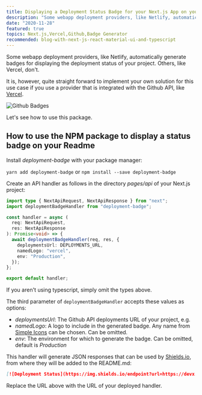 ```yaml
---
title: Displaying a Deployment Status Badge for your Next.js App on your Github Readme
description: "Some webapp deployment providers, like Netlify, automatically generate badges for displaying the deployment status of your project. Others, like Vercel, don't. This article shows how to easily display a badge for your project regardless of your provider."
date: "2020-11-28"
featured: true
topics: Next.js,Vercel,Github,Badge Generator
recommended: blog-with-next-js-react-material-ui-and-typescript
---
```


Some webapp deployment providers, like Netlify, automatically generate badges for displaying the deployment status of your project. Others, like Vercel, don't.

It is, however, quite straight forward to implement your own solution for this use case if you use a provider that is integrated with the Github API, like [Vercel](https://vercel.com).

![Github Badges](/images/badges.png)

Let's see how to use this package.

## How to use the NPM package to display a status badge on your Readme

Install _deployment-badge_ with your package manager:

`yarn add deployment-badge` or `npm install --save deployment-badge`

Create an API handler as follows in the directory _pages/api_ of your Next.js project:

```typescript
import type { NextApiRequest, NextApiResponse } from "next";
import deploymentBadgeHandler from "deployment-badge";

const handler = async (
  req: NextApiRequest,
  res: NextApiResponse
): Promise<void> => {
  await deploymentBadgeHandler(req, res, {
    deploymentsUrl: DEPLOYMENTS_URL,
    namedLogo: "vercel",
    env: "Production",
  });
};

export default handler;
```

If you aren't using typescript, simply omit the types above.

The third parameter of `deploymentBadgeHandler` accepts these values as options:

- _deploymentsUrl_: The Github API deployments URL of your project, e.g.
- _namedLogo_: A logo to include in the generated badge. Any name from [Simple Icons](https://simpleicons.org/) can be chosen. Can be omitted.
- _env_: The environment for which to generate the badge. Can be omitted, default is _Production_

This handler will generate JSON responses that can be used by [Shields.io](https://shields.io), from where they will be added to the README.md:

```markdown
[![Deployment Status](https://img.shields.io/endpoint?url=https://devx.sh/api/deployment)](https://devx.sh)
```

Replace the URL above with the URL of your deployed handler.
